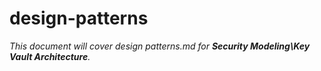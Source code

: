 # design-patterns

_This document will cover design patterns.md for **Security Modeling\Key Vault Architecture**._
